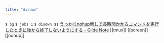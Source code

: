 ```yaml
---
title: "disown"
---
```


`$ bg`
`$ jobs 1`
`$ disown $1`
[うっかりnohup無しで長時間かかるコマンドを実行したときに後から終了しないようにする - Glide Note](https://blog.glidenote.com/blog/2013/09/26/bg-and-disown/)
[[tmux]] [[screen]] [[nohup]]
